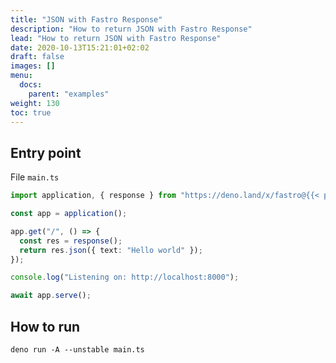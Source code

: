 ```yaml
---
title: "JSON with Fastro Response"
description: "How to return JSON with Fastro Response"
lead: "How to return JSON with Fastro Response"
date: 2020-10-13T15:21:01+02:02
draft: false
images: []
menu:
  docs:
    parent: "examples"
weight: 130
toc: true
---
```


## Entry point

File `main.ts`

```ts
import application, { response } from "https://deno.land/x/fastro@{{< param fastroVersion >}}/server/mod.ts";

const app = application();

app.get("/", () => {
  const res = response();
  return res.json({ text: "Hello world" });
});

console.log("Listening on: http://localhost:8000");

await app.serve();
```

## How to run

```
deno run -A --unstable main.ts
```
